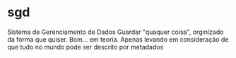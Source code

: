 # sgd
Sistema de Gerenciamento de Dados
Guardar "quaquer coisa", orginizado da forma que quiser. Bom... em teoria. Apenas levando em consideração de que tudo no mundo pode ser descrito por metadados
